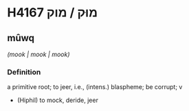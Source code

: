 # H4167 מוּק / מוק

## mûwq

_(mook | mook | mook)_

### Definition

a primitive root; to jeer, i.e., (intens.) blaspheme; be corrupt; v

- (Hiphil) to mock, deride, jeer
